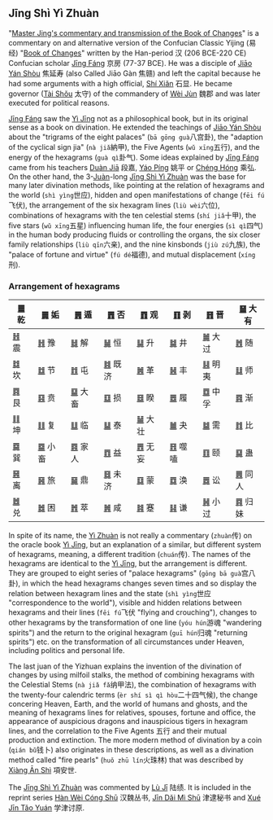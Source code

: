 ## Jīng Shì Yì Zhuàn

"[Master Jing's commentary and transmission of the Book of Changes](https://ctext.org/jingshi-yizhuan)" is a commentary on and alternative version of the Confucian Classic Yijing (易经) "[Book of Changes](../README.md)" written by the Han-period 汉 (206 BCE-220 CE) Confucian scholar [Jīng Fáng](https://en.wikipedia.org/wiki/Jing_Fang) 京房 (77-37 BCE). He was a disciple of [Jiāo Yán Shòu](https://zh.wikipedia.org/zh-tw/焦贛) 焦延寿 (also Called Jiāo Gàn 焦赣) and left the capital because he had some arguments with a high official, [Shí Xiǎn](https://zh.wikipedia.org/wiki/石顯) 石显. He became governor ([Tài Shǒu](https://zh.wikipedia.org/zh-tw/太守) 太守) of the commandery of [Wèi Jùn](https://en.wikipedia.org/wiki/Wei_Commandery) 魏郡 and was later executed for political reasons.

[Jīng Fáng](https://en.wikipedia.org/wiki/Jing_Fang) saw the [Yì Jīng](../README.md) not as a philosophical book, but in its original sense as a book on divination. He extended the teachings of [Jiāo Yán Shòu](https://zh.wikipedia.org/zh-tw/焦贛) about the "trigrams of the eight palaces" (`bā gōng guà`八宫卦), the "adaption of the cyclical sign jia" (`nà jiǎ`納甲), the Five Agents (`wǔ xīng`五行), and the energy of the hexagrams (`guà qì`卦气). Some ideas explained by [Jīng Fáng](https://en.wikipedia.org/wiki/Jing_Fang) came from his teachers [Duàn Jiā](#) 段嘉, [Yáo Píng](https://baike.baidu.com/item/姚平/57064) 姚平 or [Chéng Hóng](#) 乘弘. On the other hand, the 3-[Juàn](https://ctext.org/dictionary.pl?if=en&char=卷)-long [Jīng Shì Yì Zhuàn](https://ctext.org/jingshi-yizhuan) was the base for many later divination methods, like pointing at the relation of hexagrams and the world (`shì yìng`世应), hidden and open manifestations of change (`fēi fú`飞伏), the arrangement of the six hexagram lines (`liù wèi`六位), combinations of hexagrams with the ten celestial stems (`shí jiǎ`十甲), the five stars (`wǔ xīng`五星) influencing human life, the four energies (`sì qì`四气) in the human body producing fluids or controlling the organs, the six closer family relationships (`liù qīn`六亲), and the nine kinsbonds (`jiù zú`九族), the "palace of fortune and virtue" (`fú dé`福德), and mutual displacement (`xíng`刑).

### Arrangement of hexagrams

| [䷀](qian.md#1) 乾 | [䷫](qian.md#44) 姤 | [䷠](qian.md#33) 遁 | [䷋](qian.md#12) 否 | [䷓](qian.md#20) 观 | [䷖](qian.md#23) 剥 | [䷢](qian.md#35) 晋 | [䷍](qian.md#14) 大有 |
|---|---|---|---|---|---|---|---|
| [䷲](zhen.md#51) 震 | [䷏](zhen.md#16) 豫 | [䷧](zhen.md#40) 解 | [䷟](zhen.md#32) 恒 | [䷭](zhen.md#46) 升 | [䷯](zhen.md#48) 井 | [䷛](zhen.md#28) 大过 | [䷐](zhen.md#17) 随 |
| [䷜](kan.md#29) 坎 | [䷻](kan.md#60) 节 | [䷂](kan.md#3) 屯 | [䷾](kan.md#63) 既济 | [䷰](kan.md#49) 革 | [䷶](kan.md#55) 丰 | [䷣](kan.md#36) 明夷 | [䷆](kan.md#7) 师 |
| [䷴](gen.md#52) 艮 | [䷕](gen.md#22) 贲 | [䷙](gen.md#26) 大畜 | [䷨](gen.md#41) 损 | [䷥](gen.md#38) 睽 | [䷉](gen.md#10) 履 | [䷼](gen.md#61) 中孚 | [䷴](gen.md#53) 渐 |
| [䷁](kun.md#2) 坤 | [䷗](kun.md#24) 复 | [䷒](kun.md#19) 临 | [䷊](kun.md#11) 泰 | [䷡](kun.md#34) 大壮 | [䷪](kun.md#43) 夬 | [䷄](kun.md#5) 需 | [䷇](kun.md#8) 比 |
| [䷸](xun.md#57) 巽 | [䷈](xun.md#9) 小畜 | [䷤](xun.md#37) 家人 | [䷩](xun.md#42) 益 | [䷘](xun.md#25) 无妄 | [䷔](xun.md#21) 噬嗑 | [䷚](xun.md#27) 颐 | [䷑](xun.md#18) 蛊  |
| [䷝](li.md#30) 离 | [䷷](li.md#56) 旅 | [䷱](li.md#50) 鼎 | [䷿](li.md#64) 未济 | [䷃](li.md#4) 蒙 | [䷺](li.md#59) 涣 | [䷅](li.md#6) 讼 | [䷌](li.md#13) 同人 |
| [䷹](dui.md#58) 兑 | [䷮](dui.md#47) 困 | [䷬](dui.md#45) 萃 | [䷞](dui.md#31) 咸 | [䷦](dui.md#39) 蹇 | [䷎](dui.md#15) 谦 | [䷽](dui.md#62) 小过 | [䷴](dui.md#54) 归妹 |

In spite of its name, the [Yì Zhuàn](https://ctext.org/jingshi-yizhuan) is not really a commentary (`zhuàn`传) on the oracle book [Yì Jīng](../README.md), but an explanation of a similar, but different system of hexagrams, meaning, a different tradition (`chuán`传). The names of the hexagrams are identical to the [Yì Jīng](../README.md), but the arrangement is different. They are grouped to eight series of "palace hexagrams" (`gōng bā guà`宫八卦), in which the head hexagrams changes seven times and so display the relation between hexagram lines and the state (`shì yìng`世应 "correspondence to the world"), visible and hidden relations between hexagrams and their lines (`fēi fú`飞伏 "flying and crouching"), changes to other hexagrams by the transformation of one line (`yóu hún`游魂 "wandering spirits") and the return to the original hexagram (`guī hún`归魂 "returning spirits") etc. on the transformation of all circumstances under Heaven, including politics and personal life.

The last juan of the Yizhuan explains the invention of the divination of changes by using milfoil stalks, the method of combining hexagrams with the Celestial Stems (`nà jiǎ fǎ`纳甲法), the combination of hexagrams with the twenty-four calendric terms (`èr shí sì qì hòu`二十四气候), the change concering Heaven, Earth, and the world of humans and ghosts, and the meaning of hexagrams lines for relatives, spouses, fortune and office, the appearance of auspicious dragons and inauspicious tigers in hexagram lines, and the correlation to the Five Agents 五行 and their mutual production and extinction. The more modern method of divination by a coin (`qián bǔ`钱卜) also originates in these descriptions, as well as a divination method called "fire pearls" (`huǒ zhū lín`火珠林) that was described by [Xiàng Ān Shì](https://zh.wikipedia.org/zh-tw/项安世) 項安世.

The [Jīng Shì Yì Zhuàn](https://ctext.org/jingshi-yizhuan) was commented by [Lù Jī](https://en.wikipedia.org/wiki/Lu_Ji_(Gongji)) 陆绩. It is included in the reprint series [Hàn Wèi Cóng Shū](#) 汉魏丛书, [Jīn Dǎi Mì Shū](https://baike.baidu.com/item/津逮秘书/357070) 津逮秘书 and [Xué Jīn Tǎo Yuán](https://ctext.org/library.pl?if=gb&res=81120&remap=gb) 学津讨原.
